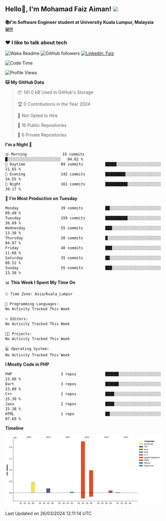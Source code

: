 <h2> Hello👋, I'm Mohamad Faiz Aiman! <img src="https://media.giphy.com/media/12oufCB0MyZ1Go/giphy.gif" width="50"></h2>

#### 📚I'm Software Engineer student at University Kuala Lumpur, Malaysia 🇲🇾
###  ❤️ I like to talk about tech 


![Waka Readme](https://github.com/anmol098/anmol098/workflows/Waka%20Readme/badge.svg)
![GitHub followers](https://img.shields.io/github/followers/faizaiman?label=Follow&style=social)
[![Linkedin: Faiz](https://img.shields.io/badge/-Faiz-blue?style=flat-square&logo=Linkedin&logoColor=white&link=https://www.linkedin.com/in/mohamad-faiz-aiman-623747192/)](https://www.linkedin.com/in/mohamad-faiz-aiman-623747192/)

<!--START_SECTION:waka-->
![Code Time](http://img.shields.io/badge/Code%20Time-220%20hrs%208%20mins-blue)

![Profile Views](http://img.shields.io/badge/Profile%20Views-3-blue)

**🐱 My GitHub Data** 

> 📦 141.0 kB Used in GitHub's Storage 
 > 
> 🏆 0 Contributions in the Year 2024
 > 
> 🚫 Not Opted to Hire
 > 
> 📜 16 Public Repositories 
 > 
> 🔑 6 Private Repositories 
 > 
**I'm a Night 🦉** 

```text
🌞 Morning                19 commits          █░░░░░░░░░░░░░░░░░░░░░░░░   04.62 % 
🌆 Daytime                89 commits          █████░░░░░░░░░░░░░░░░░░░░   21.65 % 
🌃 Evening                142 commits         █████████░░░░░░░░░░░░░░░░   34.55 % 
🌙 Night                  161 commits         ██████████░░░░░░░░░░░░░░░   39.17 % 
```
📅 **I'm Most Productive on Tuesday** 

```text
Monday                   39 commits          ██░░░░░░░░░░░░░░░░░░░░░░░   09.49 % 
Tuesday                  159 commits         ██████████░░░░░░░░░░░░░░░   38.69 % 
Wednesday                55 commits          ███░░░░░░░░░░░░░░░░░░░░░░   13.38 % 
Thursday                 20 commits          █░░░░░░░░░░░░░░░░░░░░░░░░   04.87 % 
Friday                   48 commits          ███░░░░░░░░░░░░░░░░░░░░░░   11.68 % 
Saturday                 35 commits          ██░░░░░░░░░░░░░░░░░░░░░░░   08.52 % 
Sunday                   55 commits          ███░░░░░░░░░░░░░░░░░░░░░░   13.38 % 
```


📊 **This Week I Spent My Time On** 

```text
🕑︎ Time Zone: Asia/Kuala_Lumpur

💬 Programming Languages: 
No Activity Tracked This Week

🔥 Editors: 
No Activity Tracked This Week

🐱‍💻 Projects: 
No Activity Tracked This Week

💻 Operating System: 
No Activity Tracked This Week
```

**I Mostly Code in PHP** 

```text
PHP                      3 repos             ██████░░░░░░░░░░░░░░░░░░░   23.08 % 
Dart                     3 repos             ██████░░░░░░░░░░░░░░░░░░░   23.08 % 
C++                      2 repos             ████░░░░░░░░░░░░░░░░░░░░░   15.38 % 
Java                     2 repos             ████░░░░░░░░░░░░░░░░░░░░░   15.38 % 
HTML                     1 repo              ██░░░░░░░░░░░░░░░░░░░░░░░   07.69 % 
```



**Timeline**

![Lines of Code chart](https://raw.githubusercontent.com/faizaiman/faizaiman/main/assets/bar_graph.png)


 Last Updated on 26/03/2024 12:11:14 UTC
<!--END_SECTION:waka-->
